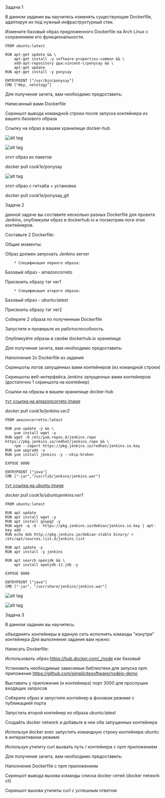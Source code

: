 Задача 1

В данном задании вы научитесь изменять существующие Dockerfile, адаптируя их под нужный инфраструктурный стек.

Измените базовый образ предложенного Dockerfile на Arch Linux c сохранением его функциональности.

```
FROM ubuntu:latest

RUN apt-get update && \
    apt-get install -y software-properties-common && \
    add-apt-repository ppa:vincent-c/ponysay && \
    apt-get update
RUN apt-get install -y ponysay

ENTRYPOINT ["/usr/bin/ponysay"]
CMD ["Hey, netology”]
```



Для получения зачета, вам необходимо предоставить:

Написанный вами Dockerfile

Скриншот вывода командной строки после запуска контейнера из вашего базового образа

Ссылку на образ в вашем хранилище docker-hub

![alt tag](https://github.com/avo1yanskiy/slin-homeworks/blob/main/image/Screenshot_20.png " Ponysay")


![alt tag](https://github.com/avo1yanskiy/slin-homeworks/blob/main/image/Screenshot_21.png " code")

этот образ из пакетов

docker pull cook1e/ponysay

![alt tag](https://github.com/avo1yanskiy/slin-homeworks/blob/main/image/Screenshot_31.png " code")

этот образ с гитхаба + установка

docker pull cook1e/ponysay_git



Задача 2

 данной задаче вы составите несколько разных Dockerfile для проекта Jenkins, опубликуем образ в dockerhub.io и посмотрим логи этих контейнеров.

Составьте 2 Dockerfile:

Общие моменты:

Образ должен запускать Jenkins server

        * Спецификация первого образа:

Базовый образ - amazoncorreto

Присвоить образу тэг ver1

        * Спецификация второго образа:

Базовый образ - ubuntu:latest

Присвоить образу тэг ver2

Соберите 2 образа по полученным Dockerfile

Запустите и проверьте их работоспособность

Опубликуйте образы в своём dockerhub.io хранилище

Для получения зачета, вам необходимо предоставить:

Наполнения 2х Dockerfile из задания

Скриншоты логов запущенных вами контейнеров (из командной строки)

Скриншоты веб-интерфейса Jenkins запущенных вами контейнеров (достаточно 1 скриншота на контейнер)

Ссылки на образы в вашем хранилище docker-hub

[тут ссылка на amazoncorreto image](https://hub.docker.com/repository/registry-1.docker.io/cook1e/jenkins/tags?page=1&ordering=last_updated)

*docker pull cook1e/jenkins:ver2*

```
FROM amazoncorretto:latest

RUN yum update -y && \
    yum install wget -y
RUN wget -O /etc/yum.repos.d/jenkins.repo https://pkg.jenkins.io/redhat/jenkins.repo && \
    rpm --import https://pkg.jenkins.io/redhat/jenkins.io.key
RUN yum upgrade -y
RUN yum install jenkins -y --skip-broken

EXPOSE 8080

ENTRYPOINT ["java"]
CMD ["-jar","/usr/lib/jenkins/jenkins.war"]
```


[тут ссылка на ubuntu image](https://hub.docker.com/repository/registry-1.docker.io/cook1e/ubuntujenkins/tags?page=1&ordering=last_updated)

*docker pull cook1e/ubuntujenkins:ver1*

```
FROM ubuntu:latest

RUN apt update
RUN apt install wget -y
RUN apt install gnupg2 -y
RUN wget -q -O - https://pkg.jenkins.io/debian/jenkins.io.key | apt-key add -
RUN echo deb http://pkg.jenkins.io/debian-stable binary/ > /etc/apt/sources.list.d/jenkins.list

RUN apt update -y
RUN apt install -y jenkins

RUN apt search openjdk && \
    apt install openjdk-11-jdk -y

EXPOSE 8080

ENTRYPOINT ["java"]
CMD ["-jar", "/usr/share/jenkins/jenkins.war"]
```
![alt tag](https://github.com/avo1yanskiy/devops-netology/blob/main/virt-homeworks/image/5.4/1.png)

![alt tag](https://github.com/avo1yanskiy/devops-netology/blob/main/virt-homeworks/image/5.4/2.png)

Задача 3

В данном задании вы научитесь:

объединять контейнеры в единую сеть
исполнять команды "изнутри" контейнера
Для выполнения задания вам нужно:

Написать Dockerfile:

Использовать образ https://hub.docker.com/_/node как базовый

Установить необходимые зависимые библиотеки для запуска npm приложения https://github.com/simplicitesoftware/nodejs-demo

Выставить у приложения (и контейнера) порт 3000 для прослушки входящих запросов

Соберите образ и запустите контейнер в фоновом режиме с публикацией порта

Запустить второй контейнер из образа ubuntu:latest

Создайть docker network и добавьте в нее оба запущенных контейнера

Используя docker exec запустить командную строку контейнера ubuntu в интерактивном режиме

Используя утилиту curl вызвать путь / контейнера с npm приложением

Для получения зачета, вам необходимо предоставить:

Наполнение Dockerfile с npm приложением

Скриншот вывода вызова команды списка docker сетей (docker network cli)

Скриншот вызова утилиты curl с успешным ответом
